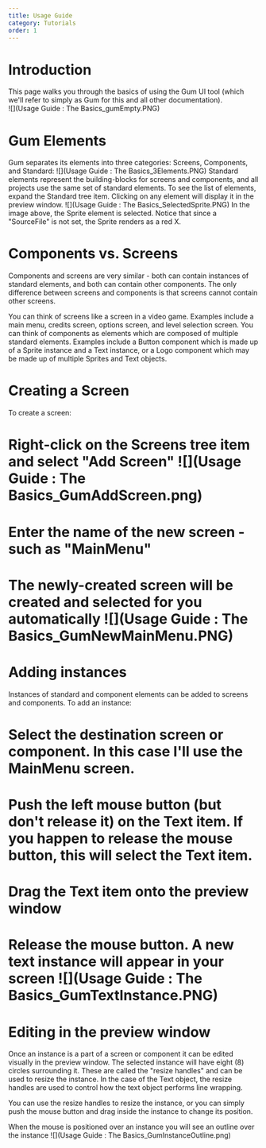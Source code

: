 ```yaml
---
title: Usage Guide
category: Tutorials
order: 1
---
```



# Introduction

This page walks you through the basics of using the Gum UI tool (which we'll refer to simply as Gum for this and all other documentation).  
![](Usage Guide : The Basics_gumEmpty.PNG)

# Gum Elements

Gum separates its elements into three categories: Screens, Components, and Standard:
![](Usage Guide : The Basics_3Elements.PNG)
Standard elements represent the building-blocks for screens and components, and all projects use the same set of standard elements.  To see the list of elements, expand the Standard tree item.  Clicking on any element will display it in the preview window.
![](Usage Guide : The Basics_SelectedSprite.PNG)
In the image above, the Sprite element is selected.  Notice that since a "SourceFile" is not set, the Sprite renders as a red X.

# Components vs. Screens

Components and screens are very similar - both can contain instances of standard elements, and both can contain other components.  The only difference between screens and components is that screens cannot contain other screens.

You can think of screens like a screen in a video game.  Examples include a main menu, credits screen, options screen, and level selection screen.  You can think of components as elements which are composed of multiple standard elements.  Examples include a Button component which is made up of a Sprite instance and a Text instance, or a Logo component which may be made up of multiple Sprites and Text objects.

# Creating a Screen

To create a screen:
# Right-click on the Screens tree item and select "Add Screen" ![](Usage Guide : The Basics_GumAddScreen.png)
# Enter the name of the new screen - such as "MainMenu"
# The newly-created screen will be created and selected for you automatically ![](Usage Guide : The Basics_GumNewMainMenu.PNG)

# Adding instances

Instances of standard and component elements can be added to screens and components.  To add an instance:
# Select the destination screen or component.  In this case I'll use the MainMenu screen.
# Push the left mouse button (but don't release it) on the Text item.  If you happen to release the mouse button, this will select the Text item.
# Drag the Text item onto the preview window
# Release the mouse button.  A new text instance will appear in your screen ![](Usage Guide : The Basics_GumTextInstance.PNG)

# Editing in the preview window

Once an instance is a part of a screen or component it can be edited visually in the preview window.  The selected instance will have eight (8) circles surrounding it.  These are called the "resize handles" and can be used to resize the instance.  In the case of the Text object, the resize handles are used to control how the text object performs line wrapping.

You can use the resize handles to resize the instance, or you can simply push the mouse button and drag inside the instance to change its position.

When the mouse is positioned over an instance you will see an outline over the instance ![](Usage Guide : The Basics_GumInstanceOutline.png)
